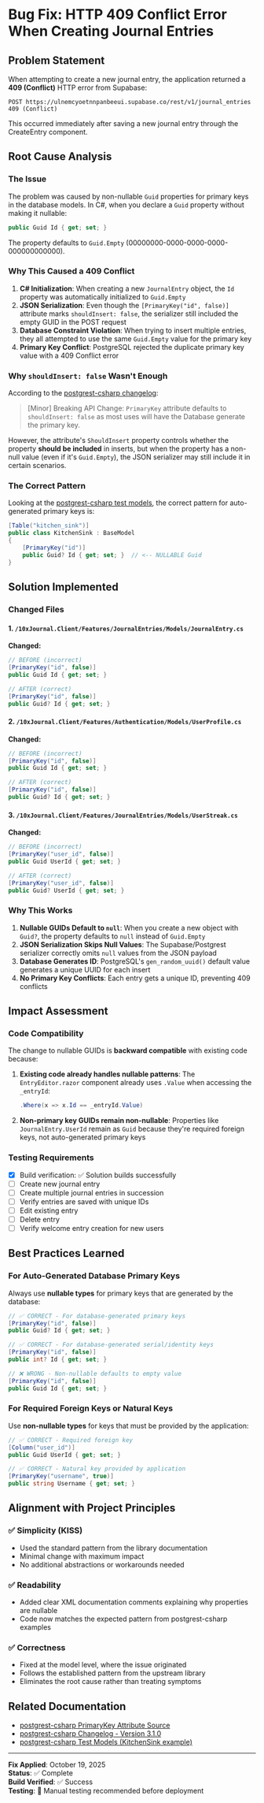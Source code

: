 # Bug Fix: HTTP 409 Conflict Error When Creating Journal Entries

## Problem Statement
When attempting to create a new journal entry, the application returned a **409 (Conflict)** HTTP error from Supabase:

```
POST https://ulnemcyoetnnpanbeeui.supabase.co/rest/v1/journal_entries 409 (Conflict)
```

This occurred immediately after saving a new journal entry through the CreateEntry component.

## Root Cause Analysis

### The Issue
The problem was caused by non-nullable `Guid` properties for primary keys in the database models. In C#, when you declare a `Guid` property without making it nullable:

```csharp
public Guid Id { get; set; }
```

The property defaults to `Guid.Empty` (00000000-0000-0000-0000-000000000000).

### Why This Caused a 409 Conflict
1. **C# Initialization**: When creating a new `JournalEntry` object, the `Id` property was automatically initialized to `Guid.Empty`
2. **JSON Serialization**: Even though the `[PrimaryKey("id", false)]` attribute marks `shouldInsert: false`, the serializer still included the empty GUID in the POST request
3. **Database Constraint Violation**: When trying to insert multiple entries, they all attempted to use the same `Guid.Empty` value for the primary key
4. **Primary Key Conflict**: PostgreSQL rejected the duplicate primary key value with a 409 Conflict error

### Why `shouldInsert: false` Wasn't Enough
According to the [postgrest-csharp changelog](https://github.com/supabase-community/postgrest-csharp/blob/main/CHANGELOG.md#310---2023-01-16):

> [Minor] Breaking API Change: `PrimaryKey` attribute defaults to `shouldInsert: false` as most uses will have the Database generate the primary key.

However, the attribute's `ShouldInsert` property controls whether the property **should be included** in inserts, but when the property has a non-null value (even if it's `Guid.Empty`), the JSON serializer may still include it in certain scenarios.

### The Correct Pattern
Looking at the [postgrest-csharp test models](https://github.com/supabase-community/postgrest-csharp/tree/main/PostgrestTests/Models), the correct pattern for auto-generated primary keys is:

```csharp
[Table("kitchen_sink")]
public class KitchenSink : BaseModel
{
    [PrimaryKey("id")] 
    public Guid? Id { get; set; }  // <-- NULLABLE Guid
}
```

## Solution Implemented

### Changed Files

#### 1. `/10xJournal.Client/Features/JournalEntries/Models/JournalEntry.cs`
**Changed:**
```csharp
// BEFORE (incorrect)
[PrimaryKey("id", false)]
public Guid Id { get; set; }

// AFTER (correct)
[PrimaryKey("id", false)]
public Guid? Id { get; set; }
```

#### 2. `/10xJournal.Client/Features/Authentication/Models/UserProfile.cs`
**Changed:**
```csharp
// BEFORE (incorrect)
[PrimaryKey("id", false)]
public Guid Id { get; set; }

// AFTER (correct)
[PrimaryKey("id", false)]
public Guid? Id { get; set; }
```

#### 3. `/10xJournal.Client/Features/JournalEntries/Models/UserStreak.cs`
**Changed:**
```csharp
// BEFORE (incorrect)
[PrimaryKey("user_id", false)]
public Guid UserId { get; set; }

// AFTER (correct)
[PrimaryKey("user_id", false)]
public Guid? UserId { get; set; }
```

### Why This Works
1. **Nullable GUIDs Default to `null`**: When you create a new object with `Guid?`, the property defaults to `null` instead of `Guid.Empty`
2. **JSON Serialization Skips Null Values**: The Supabase/Postgrest serializer correctly omits `null` values from the JSON payload
3. **Database Generates ID**: PostgreSQL's `gen_random_uuid()` default value generates a unique UUID for each insert
4. **No Primary Key Conflicts**: Each entry gets a unique ID, preventing 409 conflicts

## Impact Assessment

### Code Compatibility
The change to nullable GUIDs is **backward compatible** with existing code because:

1. **Existing code already handles nullable patterns**: The `EntryEditor.razor` component already uses `.Value` when accessing the `_entryId`:
   ```csharp
   .Where(x => x.Id == _entryId.Value)
   ```

2. **Non-primary key GUIDs remain non-nullable**: Properties like `JournalEntry.UserId` remain as `Guid` because they're required foreign keys, not auto-generated primary keys

### Testing Requirements
- [x] Build verification: ✅ Solution builds successfully
- [ ] Create new journal entry
- [ ] Create multiple journal entries in succession
- [ ] Verify entries are saved with unique IDs
- [ ] Edit existing entry
- [ ] Delete entry
- [ ] Verify welcome entry creation for new users

## Best Practices Learned

### For Auto-Generated Database Primary Keys
Always use **nullable types** for primary keys that are generated by the database:

```csharp
// ✅ CORRECT - For database-generated primary keys
[PrimaryKey("id", false)]
public Guid? Id { get; set; }

// ✅ CORRECT - For database-generated serial/identity keys
[PrimaryKey("id", false)]
public int? Id { get; set; }

// ❌ WRONG - Non-nullable defaults to empty value
[PrimaryKey("id", false)]
public Guid Id { get; set; }
```

### For Required Foreign Keys or Natural Keys
Use **non-nullable types** for keys that must be provided by the application:

```csharp
// ✅ CORRECT - Required foreign key
[Column("user_id")]
public Guid UserId { get; set; }

// ✅ CORRECT - Natural key provided by application
[PrimaryKey("username", true)]
public string Username { get; set; }
```

## Alignment with Project Principles

### ✅ Simplicity (KISS)
- Used the standard pattern from the library documentation
- Minimal change with maximum impact
- No additional abstractions or workarounds needed

### ✅ Readability
- Added clear XML documentation comments explaining why properties are nullable
- Code now matches the expected pattern from postgrest-csharp examples

### ✅ Correctness
- Fixed at the model level, where the issue originated
- Follows the established pattern from the upstream library
- Eliminates the root cause rather than treating symptoms

## Related Documentation
- [postgrest-csharp PrimaryKey Attribute Source](https://github.com/supabase-community/postgrest-csharp/blob/main/Postgrest/Attributes/PrimaryKeyAttribute.cs)
- [postgrest-csharp Changelog - Version 3.1.0](https://github.com/supabase-community/postgrest-csharp/blob/main/CHANGELOG.md#310---2023-01-16)
- [postgrest-csharp Test Models (KitchenSink example)](https://github.com/supabase-community/postgrest-csharp/blob/main/PostgrestTests/Models/KitchenSink.cs)

---

**Fix Applied**: October 19, 2025  
**Status**: ✅ Complete  
**Build Verified**: ✅ Success  
**Testing**: 🔄 Manual testing recommended before deployment
